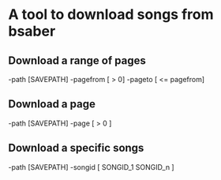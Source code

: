 # A tool to download songs from bsaber

## Download a range of pages
-path [SAVEPATH] -pagefrom [ > 0] -pageto [ <= pagefrom]

## Download a page
-path [SAVEPATH] -page [ > 0 ]

## Download a specific songs
-path [SAVEPATH] -songid [ SONGID_1 SONGID_n ]
